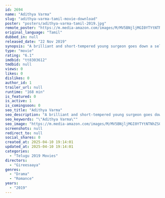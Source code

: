 ```yaml
---
id: 2694
name: "Adithya Varma"
slug: "adithya-varma-tamil-movie-download"
poster: "posters/adithya-varma-tamil-2019.jpg"
remote_poster: "https://m.media-amazon.com/images/M/MV5BNjljMGI0YTYtNTNhZS00NjdmLWE5ZmQtMzgwYmYwNzEzOTkxXkEyXkFqcGc@._V1_SX300.jpg"
original_language: "Tamil"
dubbed_in: null
released_date: "22 Nov 2019"
synopsis: "A brilliant and short-tempered young surgeon goes down a self-destructive path when the love of his life is forced to marry another man."
type: "movie"
rating: "6.1"
imdbid: "tt8303612"
tmdbid: null
views: 0
likes: 0
dislikes: 0
author_id: 1
trailer_url: null
runtime: "168 min"
is_featured: 0
is_active: 1
is_comingsoon: 0
seo_title: "Adithya Varma"
seo_description: "A brilliant and short-tempered young surgeon goes down a self-destructive path when the love of his life is forced to marry another man."
seo_keywords: "\"Adithya Varma\""
seo_image: "https://m.media-amazon.com/images/M/MV5BNjljMGI0YTYtNTNhZS00NjdmLWE5ZmQtMzgwYmYwNzEzOTkxXkEyXkFqcGc@._V1_SX300.jpg"
screenshots: null
redirect_to: null
social_shares: 0
created_at: 2025-04-10 19:14:01
updated_at: 2025-04-10 19:14:01
categories:
  - "Telugu 2019 Movies"
directors:
  - "Gireesaaya"
genres:
  - "Drama"
  - "Romance"
years:
  - "2019"
---
```

